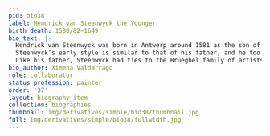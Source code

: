 ```yaml
---
pid: bio38
label: Hendrick van Steenwyck the Younger
birth_death: 1580/82–1649
bio_text: |-
  Hendrick van Steenwyck was born in Antwerp around 1581 as the son of the painter Hendrick van Steenwyck the Elder. His mother was a member of the Valckenborch family of artists and he was raised alongside his Valckenborch cousins. He became a pupil of his father and, after the family settled in Frankfurt, was also influenced by Adam Elsheimer. By 1604, Hendrick II was an established painter but not much is known about where he lived and worked until he arrived at London in 1617. There he married Susanna Gaspoel, who would herself become an artist. The couple remained in London until 1637, when they resettled in the Netherlands. The exact date of Steenwyck’s death is not known but it is likely 1649, the date of his last known painting and the year Susanna was listed as a widow in a public document.
  Steenwyck’s early style is similar to that of his father, and he too became known for his architectural interiors. Many of his earlier interiors are based loosely on either Antwerp’s cathedral or its Jesuit church. We do not know the reason for his move to London but art historians have speculated that because his subject matter was so specialized, he continually needed to search for new clients and patrons; thus London’s growing reputation as a center for high art would have appealed to him. Steenwyck had many important British patrons, including the Earl of Arundel, King James, Queen Anne, and Prince Charles, even at a time when aristocratic circles tended to prefer Italian art. In London he worked with Daniel Mytens, Inigo Jones, and Anthony van Dyck; later, he would also work with Theodor van Thulden, Frans Francken II, Cornelis Poelenburgh, and Orazio Gentileschi. He would even work with his own wife Susanna van Steenwyck, nee Gaspoel, and he continued to paint until his death in 1649.
  Like his father, Steenwyck had ties to the Brueghel family of artists. It is likely that in 1609 he asked Jan Brueghel the Elder to add figures to a few of his late father’s paintings. In that year, added figures to an Interior of a Gothic Church by the elder Steenwyck before selling the picture to his own patron, Federico Borromeo. Brueghel and the younger Steenwyck went on to collaborate on many more works, Brueghel adding figures into his colleague’s painted church interiors.
bio_author: Ximena Valdarrago
role: collaborator
status_profession: painter
order: '37'
layout: biography_item
collection: biographies
thumbnail: img/derivatives/simple/bio38/thumbnail.jpg
full: img/derivatives/simple/bio38/fullwidth.jpg
---
```

